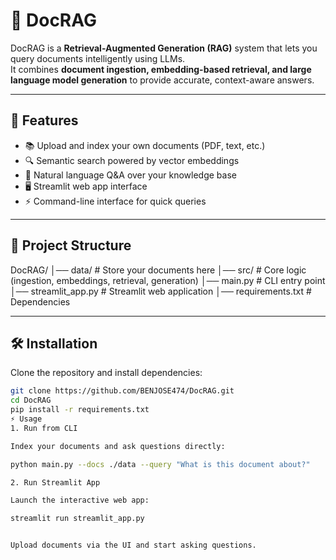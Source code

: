 # 📄 DocRAG

DocRAG is a **Retrieval-Augmented Generation (RAG)** system that lets you query documents intelligently using LLMs.  
It combines **document ingestion, embedding-based retrieval, and large language model generation** to provide accurate, context-aware answers.

---

## 🚀 Features

- 📚 Upload and index your own documents (PDF, text, etc.)
- 🔍 Semantic search powered by vector embeddings
- 💬 Natural language Q&A over your knowledge base
- 🖥️ Streamlit web app interface
- ⚡ Command-line interface for quick queries

---

## 📂 Project Structure
DocRAG/
│── data/ # Store your documents here
│── src/ # Core logic (ingestion, embeddings, retrieval, generation)
│── main.py # CLI entry point
│── streamlit_app.py # Streamlit web application
│── requirements.txt # Dependencies

---

## 🛠️ Installation

Clone the repository and install dependencies:

```bash
git clone https://github.com/BENJOSE474/DocRAG.git
cd DocRAG
pip install -r requirements.txt
⚡ Usage
1. Run from CLI

Index your documents and ask questions directly:

python main.py --docs ./data --query "What is this document about?"

2. Run Streamlit App

Launch the interactive web app:

streamlit run streamlit_app.py


Upload documents via the UI and start asking questions.


